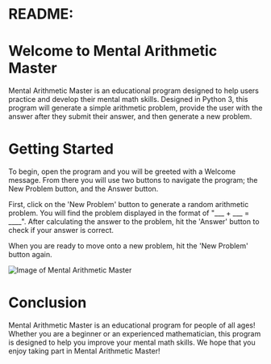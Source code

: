 # README:

Welcome to Mental Arithmetic Master
==================================================
Mental Arithmetic Master is an educational program designed to help users practice and develop their mental math skills. Designed in Python 3, this program will generate a simple arithmetic problem, provide the user with the answer after they submit their answer, and then generate a new problem. 

Getting Started
==================================================
To begin, open the program and you will be greeted with a Welcome message. From there you will use two buttons to navigate the program; the New Problem button, and the Answer button. 

First, click on the 'New Problem' button to generate a random arithmetic problem. You will find the problem displayed in the format of "___ + ___ = ____". After calculating the answer to the problem, hit the 'Answer' button to check if your answer is correct. 

When you are ready to move onto a new problem, hit the 'New Problem' button again.

![Image of Mental Arithmetic Master](https://i.imgur.com/j9jOUND.png)

Conclusion
==================================================
Mental Arithmetic Master is an educational program for people of all ages! Whether you are a beginner or an experienced mathematician, this program is designed to help you improve your mental math skills. We hope that you enjoy taking part in Mental Arithmetic Master!